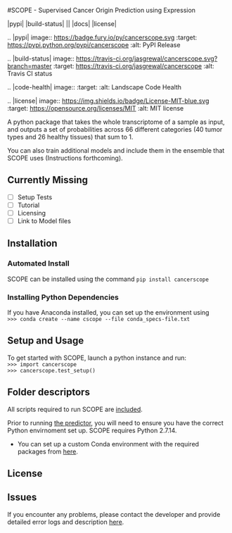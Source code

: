 #SCOPE - Supervised Cancer Origin Prediction using Expression  

|pypi| |build-status| || |docs| |license|

.. |pypi| image:: https://badge.fury.io/py/cancerscope.svg
   :target: https://pypi.python.org/pypi/cancerscope
   :alt: PyPI Release
   
.. |build-status| image:: https://travis-ci.org/jasgrewal/cancerscope.svg?branch=master
   :target: https://travis-ci.org/jasgrewal/cancerscope
   :alt: Travis CI status

.. |code-health| image:: 
   :target: 
   :alt: Landscape Code Health 
 
.. |license| image:: https://img.shields.io/badge/License-MIT-blue.svg
   :target: https://opensource.org/licenses/MIT
   :alt: MIT license


A python package that takes the whole transcriptome of a sample as input, and outputs a set of probabilities across 66 different categories (40 tumor types and 26 healthy tissues) that sum to 1.  

You can also train additional models and include them in the ensemble that SCOPE uses (Instructions forthcoming).  

## Currently Missing  
- [ ] Setup Tests    
- [ ] Tutorial   
- [ ] Licensing  
- [ ] Link to Model files  

## Installation   
### Automated Install   
SCOPE can be installed using the command `pip install cancerscope`    

### Installing Python Dependencies  
If you have Anaconda installed, you can set up the environment using  
`>>> conda create --name cscope --file conda_specs-file.txt`  

## Setup and Usage  
To get started with SCOPE, launch a python instance and run:  
`>>> import cancerscope`  
`>>> cancerscope.test_setup()`  


## Folder descriptors  
All scripts required to run SCOPE are [included](cancerscope).

Prior to running [the predictor](cancerscope/SCOPE_predict.py), you will need to ensure you have the correct Python envirnoment set up. SCOPE requires Python 2.7.14.
- You can set up a custom Conda environment with the required packages from [here](cancerscope/cancerscope/conda_env.yml).

## License  

## Issues  
If you encounter any problems, please contact the developer and provide detailed error logs and description [here](https://github.com/jasgrewal/cancerscope/issues).  


